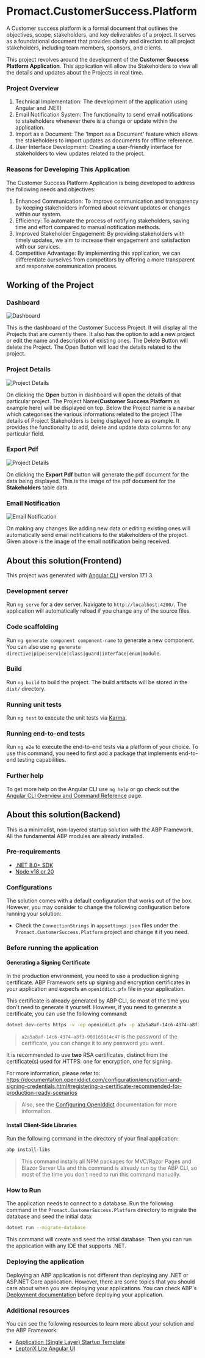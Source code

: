 # Promact.CustomerSuccess.Platform
A Customer success platform is a formal document that outlines the objectives, scope, stakeholders, and key deliverables of a project. It serves as a foundational document that provides clarity and direction to all project stakeholders, including team members, sponsors, and clients.

This project revolves around the development of the **Customer Success Platform Application**. This application will allow the Stakeholders to view all the details and updates about the Projects in real time. 

### Project Overview
1. Technical Implementation: The development of the application using Angular and .NET)
2. Email Notification System: The functionality to send email notifications to stakeholders whenever there is a change or update within the application.
3. Import as a Document: The 'Import as a Document' feature which allows the stakeholders to import updates as documents for offline reference.
4. User Interface Development: Creating a user-friendly interface for stakeholders to view updates related to the project.

### Reasons for Developing This Application
The Customer Success Platform Application is being developed to address the following needs and objectives:
1. Enhanced Communication: To improve communication and transparency by keeping stakeholders informed about relevant updates or changes within our system.
2. Efficiency: To automate the process of notifying stakeholders, saving time and effort compared to manual notification methods.
3. Improved Stakeholder Engagement: By providing stakeholders with timely updates, we aim to increase their engagement and satisfaction with our services.
4. Competitive Advantage: By implementing this application, we can differentiate ourselves from competitors by offering a more transparent and responsive communication process.

## Working of the Project
### Dashboard
![Dashboard](images/dashboard.png)

This is the dashboard of the Customer Success Project. It will display all the Projects that are currently there. It also has the option to add a new project or edit the name and description of existing ones. The Delete Button will delete the Project. The Open Button will load the details related to the project.

### Project Details
![Project Details](images/stakeholders.png)

On clicking the **Open** button in dashboard will open the details of that particular project. The Project Name(**Customer Success Platform** as example here) will be displayed on top. Below the Project name is a navbar which categorises the various informations related to the project (The details of Project Stakeholders is being displayed here as example. It provides the functionality to add, delete and update data columns for any particular field.  

### Export Pdf
![Project Details](images/stakeholders_pdf.png)

On clicking the **Export Pdf** button will generate the pdf document for the data being displayed. This is the image of the pdf document for the **Stakeholders** table data.

### Email Notification
![Email Notification](images/email_notification.png)

On making any changes like adding new data or editing existing ones will automatically send email notifications to the stakeholders of the project. Given above is the image of the email notification being received.  

## About this solution(Frontend)

This project was generated with [Angular CLI](https://github.com/angular/angular-cli) version 17.1.3.

### Development server

Run `ng serve` for a dev server. Navigate to `http://localhost:4200/`. The application will automatically reload if you change any of the source files.

### Code scaffolding

Run `ng generate component component-name` to generate a new component. You can also use `ng generate directive|pipe|service|class|guard|interface|enum|module`.

### Build

Run `ng build` to build the project. The build artifacts will be stored in the `dist/` directory.

### Running unit tests

Run `ng test` to execute the unit tests via [Karma](https://karma-runner.github.io).

### Running end-to-end tests

Run `ng e2e` to execute the end-to-end tests via a platform of your choice. To use this command, you need to first add a package that implements end-to-end testing capabilities.

### Further help

To get more help on the Angular CLI use `ng help` or go check out the [Angular CLI Overview and Command Reference](https://angular.io/cli) page.

##

##

## About this solution(Backend)

This is a minimalist, non-layered startup solution with the ABP Framework. All the fundamental ABP modules are already installed. 

### Pre-requirements

* [.NET 8.0+ SDK](https://dotnet.microsoft.com/download/dotnet)
* [Node v18 or 20](https://nodejs.org/en)

### Configurations

The solution comes with a default configuration that works out of the box. However, you may consider to change the following configuration before running your solution:

* Check the `ConnectionStrings` in `appsettings.json` files under the `Promact.CustomerSuccess.Platform` project and change it if you need.

### Before running the application

#### Generating a Signing Certificate

In the production environment, you need to use a production signing certificate. ABP Framework sets up signing and encryption certificates in your application and expects an `openiddict.pfx` file in your application.

This certificate is already generated by ABP CLI, so most of the time you don't need to generate it yourself. However, if you need to generate a certificate, you can use the following command:

```bash
dotnet dev-certs https -v -ep openiddict.pfx -p a2a5a8af-14c6-4374-a8f3-908165814c47
```

> `a2a5a8af-14c6-4374-a8f3-908165814c47` is the password of the certificate, you can change it to any password you want.

It is recommended to use **two** RSA certificates, distinct from the certificate(s) used for HTTPS: one for encryption, one for signing.

For more information, please refer to: https://documentation.openiddict.com/configuration/encryption-and-signing-credentials.html#registering-a-certificate-recommended-for-production-ready-scenarios

> Also, see the [Configuring OpenIddict](https://docs.abp.io/en/abp/latest/Deployment/Configuring-OpenIddict#production-environment) documentation for more information.

#### Install Client-Side Libraries

Run the following command in the directory of your final application:

```bash
abp install-libs
```

> This command installs all NPM packages for MVC/Razor Pages and Blazor Server UIs and this command is already run by the ABP CLI, so most of the time you don't need to run this command manually.

### How to Run

The application needs to connect to a database. Run the following command in the `Promact.CustomerSuccess.Platform` directory to migrate the database and seed the initial data:

````bash
dotnet run --migrate-database
````

This command will create and seed the initial database. Then you can run the application with any IDE that supports .NET.

### Deploying the application

Deploying an ABP application is not different than deploying any .NET or ASP.NET Core application. However, there are some topics that you should care about when you are deploying your applications. You can check ABP's [Deployment documentation](https://docs.abp.io/en/abp/latest/Deployment/Index) before deploying your application.

### Additional resources

You can see the following resources to learn more about your solution and the ABP Framework:

* [Application (Single Layer) Startup Template](https://docs.abp.io/en/abp/latest/Startup-Templates/Application-Single-Layer)
* [LeptonX Lite Angular UI](https://docs.abp.io/en/abp/latest/Themes/LeptonXLite/Angular)
